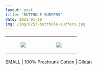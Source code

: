 ```yaml
---
layout: post
title: "BUTTHOLE SURFERS"
date: 2021-01-28
img: /img/0253-butthole-surfers.jpg
---
```




<table style="width:100%;"><tr><td style="vertical-align:top;">
      <figure class="tmblr-full" data-orig-height="2048" data-orig-width="1365" data-orig-src="https://concertshirts.netlify.app/shirts/0253/0253-01.jpg"><img src="https://64.media.tumblr.com/46857ee5e4e19afb65b982d80454202a/370c424c1a8846b9-f1/s540x810/b92df45fd6b1154d1f113260c9ba0fc800d48871.jpg" data-orig-height="2048" data-orig-width="1365" data-orig-src="https://concertshirts.netlify.app/shirts/0253/0253-01.jpg"/></figure></td>
    <td style="vertical-align:top;">
      <figure class="tmblr-full" data-orig-height="2048" data-orig-width="1365" data-orig-src="https://concertshirts.netlify.app/shirts/0253/0253-02.jpg"><img src="https://64.media.tumblr.com/e54b99f07edb5f1c9744c4ea3002fe05/370c424c1a8846b9-17/s540x810/25cd27472757b82dc4db8740c697e2866a20286b.jpg" data-orig-height="2048" data-orig-width="1365" data-orig-src="https://concertshirts.netlify.app/shirts/0253/0253-02.jpg"/></figure></td>
  </tr></table><p>
  SMALL | 100% Preshrunk Cotton | Gildan
</p>
